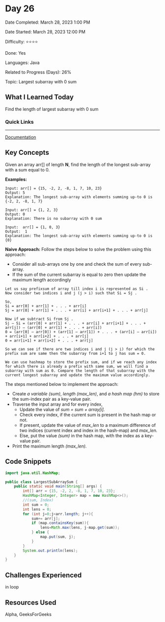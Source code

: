 # Day 26

Date Completed: March 28, 2023 1:00 PM

Date Started: March 28, 2023 12:00 PM

Difficulty: ⭐⭐⭐⭐

Done: Yes

Languages: Java

Related to Progress (Days): 26%

Topic: Largest subarray with 0 sum

## What I Learned Today

Find the length of largest subarray with 0 sum

### Quick Links

---

[Documentation](https://www.geeksforgeeks.org/find-the-largest-subarray-with-0-sum/)

## Key Concepts

Given an array arr[] of length **N**, find the length of the longest sub-array with a sum equal to 0.

**Examples:**

```
Input: arr[] = {15, -2, 2, -8, 1, 7, 10, 23}
Output: 5
Explanation: The longest sub-array with elements summing up-to 0 is {-2, 2, -8, 1, 7}

Input: arr[] = {1, 2, 3}
Output: 0
Explanation: There is no subarray with 0 sum

Input:  arr[] = {1, 0, 3}
Output:  1
Explanation: The longest sub-array with elements summing up-to 0 is {0}
```

**Naive Approach:** Follow the steps below to solve the problem using this approach:

- Consider all sub-arrays one by one and check the sum of every sub-array.
- If the sum of the current subarray is equal to zero then update the maximum length accordingly

```
Let us say prefixsum of array till index i is represented as Si .
Now consider two indices i and j (j > i) such that Si = Sj .

So, 
Si = arr[0] + arr[1] + . . . + arr[i]
Sj = arr[0] + arr[1] + . . . + arr[i] + arr[i+1] + . . . + arr[j]

Now if we subtract Si from Sj .
Sj – Si = (arr[0] + arr[1] + . . . + arr[i] + arr[i+1] + . . . + arr[j]) – (arr[0] + arr[1] + . . . + arr[i])
0 = (arr[0] – arr[0]) + (arr[1] – arr[1]) + . . . + (arr[i] – arr[i]) + arr[i+1] + arr[i+2] + . . . + arr[j]
0 = arr[i+1] + arr[i+2] + . . . + arr[j]

So we can see if there are two indices i and j (j > i) for which the prefix sum are same then the subarray from i+1 to j has sum = 0.

We can use hashmap to store the prefix sum, and if we reach any index for which there is already a prefix with same sum, we will find a subarray with sum as 0. Compare the length of that subarray with the current longest subarray and update the maximum value accordingly.
```

The steps mentioned below to implement the approach:

- Create *a variable (sum)*, *length (max_len)*, and *a hash map (hm)* to store the sum-index pair as a key-value pair.
- Traverse the input array and for every index,
    - Update the value of *sum = sum + array[i].*
    - Check every index, if the current sum is present in the hash map or not.
    - If present, update the value of *max_len* to a maximum difference of two indices (current index and index in the hash-map) and *max_len.*
    - Else, put the value *(sum)* in the hash map, with the index as a key-value pair.
- Print the maximum length *(max_len).*

## Code Snippets

```java
import java.util.HashMap;

public class LargestSubArraySum {
    public static void main(String[] args) {
        int[] arr = {15, -2, 2, -8, 1, 7, 10, 23};
        HashMap<Integer, Integer> map = new HashMap<>();
        //(sum, Index)
        int sum = 0;
        int lens = 0;
        for (int j=0;j<arr.length; j++){
            sum+= arr[j];
            if (map.containsKey(sum)){
                lens=Math.max(lens, j-map.get(sum));
            } else {
                map.put(sum, j);
            }
        }
        System.out.println(lens);
    }
}
```

## Challenges Experienced

in loop 

## Resources Used

Alpha, GeeksForGeeks
